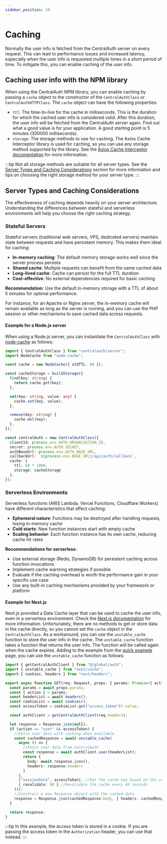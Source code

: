 ```yaml
---
sidebar_position: 10
---
```


# Caching

Normally the user info is fetched from the CentralAuth server on every request. This can lead to performance issues and increased latency, especially when the user info is requested multiple times in a short period of time. To mitigate this, you can enable caching of the user info.

## Caching user info with the NPM library

When using the CentralAuth NPM library, you can enable caching by passing a `cache` object to the constructor of the `CentralAuthClass` or `CentralAuthHTTPClass`. The `cache` object can have the following properties:
- `ttl`: The time-to-live for the cache in milliseconds. This is the duration for which the cached user info is considered valid. After this duration, the user info will be fetched from the CentralAuth server again. Find out what a good value is for your application. A good starting point is 5 minutes (300000 milliseconds).
- `storage`: The storage methods to use for caching. The Axios Cache Interceptor library is used for caching, so you can use any storage method supported by the library. See the [Axios Cache Interceptor documentation](https://axios-cache-interceptor.js.org/guide/storages) for more information.

:::tip
Not all storage methods are suitable for all server types. See the [Server Types and Caching Considerations](#server-types-and-caching-considerations) section for more information and tips on choosing the right storage method for your server type.
:::

## Server Types and Caching Considerations

The effectiveness of caching depends heavily on your server architecture. Understanding the differences between stateful and serverless environments will help you choose the right caching strategy.

### Stateful Servers

Stateful servers (traditional web servers, VPS, dedicated servers) maintain state between requests and have persistent memory. This makes them ideal for caching:

- **In-memory caching**: The default memory storage works well since the server process persists
- **Shared cache**: Multiple requests can benefit from the same cached data
- **Long-lived cache**: Cache can persist for the full TTL duration
- **Cost-effective**: No external dependencies required for basic caching

**Recommendation**: Use the default in-memory storage with a TTL of about 5 minutes for optimal performance.

For instance, for an Apache or Nginx server, the in-memory cache will remain available as long as the server is running, and you can use the PHP session or other mechanisms to save cached data across requests.

#### Example for a Node.js server

When using a Node.js server, you can instantiate the `CentralAuthClass` with [node-cache](https://github.com/node-cache/node-cache) as follows:

```typescript
import { CentralAuthClass } from "centralauth/server";
import NodeCache from "node-cache";

const cache = new NodeCache({ stdTTL: 60 });

const cacheStorage = buildStorage({
  find(key: string) {
    return cache.get(key);
  },

  set(key: string, value: any) {
    cache.set(key, value);
  },

  remove(key: string) {
    cache.del(key);
  },
});

const centralAuth = new CentralAuthClass({
  clientId: process.env.AUTH_ORGANIZATION_ID,
  secret: process.env.AUTH_SECRET,
  authBaseUrl: process.env.AUTH_BASE_URL,
  callbackUrl: `${process.env.BASE_URL}/api/auth/callback`,
  cache: {
    ttl: 60 * 1000,
    storage: cacheStorage
  },
});
```

### Serverless Environments

Serverless functions (AWS Lambda, Vercel Functions, Cloudflare Workers) have different characteristics that affect caching:

- **Ephemeral nature**: Functions may be destroyed after handling requests, losing in-memory cache
- **Cold starts**: New function instances start with empty cache
- **Scaling behavior**: Each function instance has its own cache, reducing cache hit rates

**Recommendations for serverless**:
- Use external storage (Redis, DynamoDB) for persistent caching across function invocations
- Implement cache warming strategies if possible
- Evaluate if the caching overhead is worth the performance gain in your specific use case
- Use any built-in caching mechanisms provided by your framework or platform

#### Example for Next.js

Next.js provided a Data Cache layer that can be used to cache the user info, even in a serverless environment. Check the [Next.js documentation](https://nextjs.org/docs/app/building-your-application/data-fetching/caching) for more information. Unfortunately, there are no methods to get or store data in the cache directly, so you cannot set the `cache` object in the `CentralAuthClass`. As a workaround, you can use the `unstable_cache` function to store the user info in the cache. The `unstable_cache` function takes a function that returns the user info. The function will be called again when the cache expires. Adding to the example from the [quick example](/developer/quick-example#step-9-handle-the-actions) page, you can use the `unstable_cache` function as follows:

```typescript
import { getCentralAuthClient } from "@/global/auth";
import { unstable_cache } from "next/cache";
import { cookies, headers } from "next/headers";

export async function GET(req: Request, props: { params: Promise<{ action: string }> }) {
  const params = await props.params;
  const { action } = params;
  const headerList = await headers();
  const cookieList = await cookies();
  const accessToken = cookieList.get("access_token")?.value;

  const authClient = getCentralAuthClient(req.headers);

  let response = Response.json(null);
  if (action == "user" && accessToken) {
    //Fetch user data with caching when available
    const cachedResponse = await unstable_cache(
      async () => {
        //Fetch user data from CentralAuth
        const response = await authClient.user(headerList);
        return {
          body: await response.json(),
          headers: response.headers
        }
      },
      ["sessionData", accessToken], //Set the cache key based on the user's accessToken
      { revalidate: 60 } //Revalidate the cache every 60 seconds
    )();
    //Construct a new Response object with the cached data
    response = Response.json(cachedResponse.body, { headers: cachedResponse.headers });
  }

  return response;
}
```

:::tip
In this example, the access token is stored in a cookie. If you are passing the access token in the `Authorization` header, you can use that instead.
:::